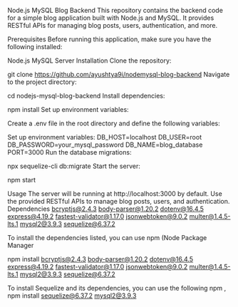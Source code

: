 Node.js MySQL Blog Backend
This repository contains the backend code for a simple blog application built with Node.js and MySQL. It provides RESTful APIs for managing blog posts, users, authentication, and more.

Prerequisites
Before running this application, make sure you have the following installed:

Node.js
MySQL Server
Installation
Clone the repository:


git clone https://github.com/ayushtya9i/nodemysql-blog-backend
Navigate to the project directory:


cd nodejs-mysql-blog-backend
Install dependencies:

npm install
Set up environment variables:

Create a .env file in the root directory and define the following variables:

Set up environment variables:
DB_HOST=localhost
DB_USER=root
DB_PASSWORD=your_mysql_password
DB_NAME=blog_database
PORT=3000
Run the database migrations:


npx sequelize-cli db:migrate
Start the server:

npm start


Usage
The server will be running at http://localhost:3000 by default.
Use the provided RESTful APIs to manage blog posts, users, and authentication.
Dependencies
bcryptjs@2.4.3
body-parser@1.20.2
dotenv@16.4.5
express@4.19.2
fastest-validator@1.17.0
jsonwebtoken@9.0.2
multer@1.4.5-lts.1
mysql2@3.9.3
sequelize@6.37.2


To install the dependencies listed, you can use npm (Node Package Manager

npm install bcryptjs@2.4.3 body-parser@1.20.2 dotenv@16.4.5 express@4.19.2 fastest-validator@1.17.0 jsonwebtoken@9.0.2 multer@1.4.5-lts.1 mysql2@3.9.3 sequelize@6.37.2



To install Sequelize and its dependencies, you can use the following npm , 
npm install sequelize@6.37.2 mysql2@3.9.3

